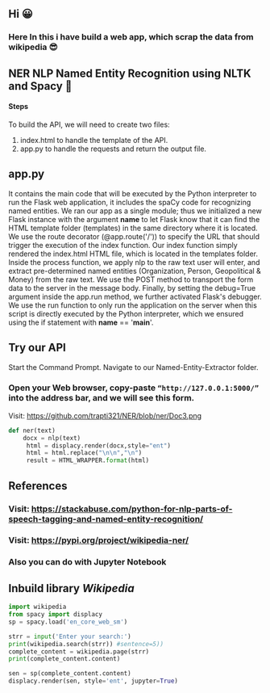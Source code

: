 ## Hi :grinning:


### Here In this i have build a web app, which scrap the data from wikipedia :sunglasses:

## NER NLP Named Entity Recognition using NLTK and Spacy :dizzy:
 
#### Steps 

To build the API, we will need to create two files:
 1. index.html to handle the template of the API.
 2. app.py to handle the requests and return the output file. 
 
 ## app.py
  It contains the main code that will be executed by the Python interpreter to run the Flask web application, it includes the spaCy code for recognizing named entities.
  We ran our app as a single module; thus we initialized a new Flask instance with the argument __name__ to let Flask know that it can find the HTML template folder (templates)   in the same directory where it is located.
 We use the route decorator (@app.route('/')) to specify the URL that should trigger the execution of the index function.
 Our index function simply rendered the index.html HTML file, which is located in the templates folder.
 Inside the process function, we apply nlp to the raw text user will enter, and extract pre-determined named entities (Organization, Person, Geopolitical & Money) from the raw    text.
We use the POST method to transport the form data to the server in the message body. Finally, by setting the debug=True argument inside the app.run method, we further activated Flask's debugger.
We use the run function to only run the application on the server when this script is directly executed by the Python interpreter, which we ensured using the if statement with __name__ == '__main__'.

## Try our API

Start the Command Prompt.
Navigate to our Named-Entity-Extractor folder.

### Open your Web browser, copy-paste ``“http://127.0.0.1:5000/”`` into the address bar, and we will see this form.

Visit: https://github.com/trapti321/NER/blob/ner/Doc3.png


```python
def ner(text)   
    docx = nlp(text)
     html = displacy.render(docx,style="ent")
     html = html.replace("\n\n","\n")
     result = HTML_WRAPPER.format(html)
```
## References
### Visit: https://stackabuse.com/python-for-nlp-parts-of-speech-tagging-and-named-entity-recognition/ 
### Visit: https://pypi.org/project/wikipedia-ner/


### Also you can do with Jupyter Notebook
## Inbuild library ***Wikipedia***

```python
import wikipedia
from spacy import displacy
sp = spacy.load('en_core_web_sm')

strr = input('Enter your search:')
print(wikipedia.search(strr)) #sentence=5))
complete_content = wikipedia.page(strr)
print(complete_content.content)

sen = sp(complete_content.content)
displacy.render(sen, style='ent', jupyter=True)

```
